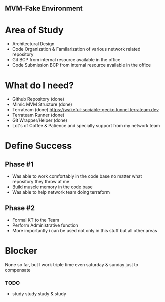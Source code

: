 ## MVM-Fake Environment

# Area of Study

- Architectural Design
- Code Organization & Familarization of various network related repository
- Git BCP from internal resource available in the office
- Code Submission BCP from internal resource available in the office

# What do I need?
- Github Repository (done)
- Mimic MVM Structure (done)
- Terrateam (done) https://wakeful-sociable-gecko.tunnel.terrateam.dev
- Terrateam Runner (done)
- Git Wrapper/Helper (done)
- Lot's of Coffee & Patience and specially support from my network team

# Define Success

## Phase #1 
- Was able to work comfortably in the code base no matter what repository they throw at me
- Build muscle memory in the code base
- Was able to help network team doing terraform

## Phase #2
- Formal KT to the Team
- Perform Administrative function
- More importantly i can be used not only in this stuff but all other areas


# Blocker
None so far, but I work triple time even saturday & sunday just to compensate

### TODO

- study study study & study
